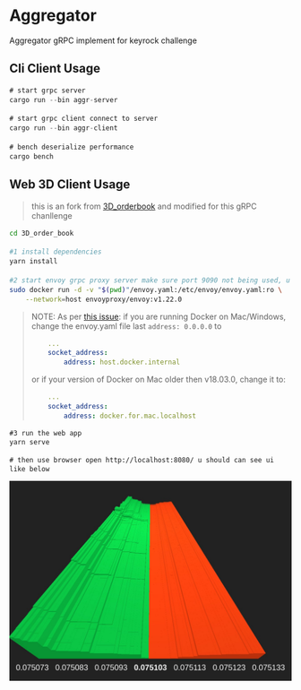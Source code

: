 # Aggregator

Aggregator gRPC implement for keyrock challenge


## Cli Client Usage

```rust
# start grpc server
cargo run --bin aggr-server

# start grpc client connect to server
cargo run --bin aggr-client

# bench deserialize performance
cargo bench
```

## Web 3D Client Usage

>this is an fork from [3D_orderbook](https://github.com/Is0tope/3D_order_book/) and modified for this gRPC chanllenge 

```bash
cd 3D_order_book

#1 install dependencies
yarn install

#2 start envoy grpc proxy server make sure port 9090 not being used, u can change the port in enovy.yaml 
sudo docker run -d -v "$(pwd)"/envoy.yaml:/etc/envoy/envoy.yaml:ro \
    --network=host envoyproxy/envoy:v1.22.0
```
> NOTE: As per [this issue](https://github.com/grpc/grpc-web/issues/436): if
> you are running Docker on Mac/Windows, change the envoy.yaml file last `address: 0.0.0.0` to
>
> ```yaml
>     ...
>     socket_address:
>         address: host.docker.internal
> ```
>
> or if your version of Docker on Mac older then v18.03.0, change it to:
>
> ```yaml
>     ...
>     socket_address:
>         address: docker.for.mac.localhost
> ```
```
#3 run the web app
yarn serve

# then use browser open http://localhost:8080/ u should can see ui like below
```
!["web grpc client](./ob.jpg?raw=true "web grpc client")